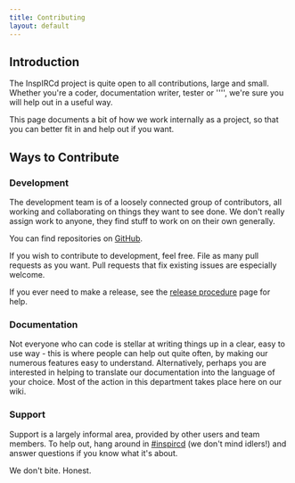 ```yaml
---
title: Contributing
layout: default
---
```


## Introduction

The InspIRCd project is quite open to all contributions, large and small. Whether you're a coder,
documentation writer, tester or ''<insert role here>'', we're sure you will help out in a useful
way.

This page documents a bit of how we work internally as a project, so that you can better fit in and
help out if you want.

## Ways to Contribute

### Development

The development team is of a loosely connected group of contributors, all working and collaborating
on things they want to see done. We don't really assign work to anyone, they find stuff to work on
on their own generally.

You can find repositories on [GitHub](http://github.org/inspircd/).

If you wish to contribute to development, feel free. File as many pull requests as you want. Pull
requests that fix existing issues are especially welcome.

If you ever need to make a release, see the [release procedure](/wiki/Release-Procedure.html)
page for help.

### Documentation

Not everyone who can code is stellar at writing things up in a clear, easy to use way - this is
where people can help out quite often, by making our numerous features easy to understand.
Alternatively, perhaps you are interested in helping to translate our documentation into the
language of your choice. Most of the action in this department takes place here on our wiki.

### Support

Support is a largely informal area, provided by other users and team members. To help out, hang
around in [#inspircd](irc://irc.inspircd.org/inspircd) (we don't mind idlers!) and answer questions
if you know what it's about.

We don't bite. Honest.
